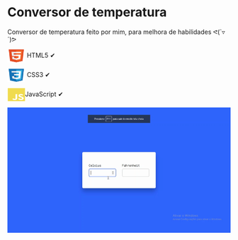 # Conversor de temperatura

<p>
  Conversor de temperatura feito por mim, para melhora de habilidades ᕙ(`▿´)ᕗ 
</p>

<!-- <div align="left">¯\_(ツ)_/¯ ¯\_(ツ)_/¯ ¯\_(ツ)_/¯</div> -->

<!-- <div align="left"> (*￣▽￣)ノ”(^∇^*)  </div> -->

<p><img align="center" alt="Carlos-HTML" height="30" width="40" src="https://raw.githubusercontent.com/devicons/devicon/master/icons/html5/html5-original.svg">           HTML5 <!--❤️--> ✔</p>
<p><img align="center" alt="Carlos-CSS" height="30" width="40" src="https://raw.githubusercontent.com/devicons/devicon/master/icons/css3/css3-original.svg">
      CSS3 <!--💙--> ✔</p>
<p><img align="center" alt="Carlos-Js" height="30" width="40" src="https://raw.githubusercontent.com/devicons/devicon/master/icons/javascript/javascript-plain.svg">JavaScript <!--💛--> ✔</p>

<div align="center">
  <img width="952" src="assets/ConvertTemperature.gif"/>
</div>                                           
                                                      
                                                      
                                                      
